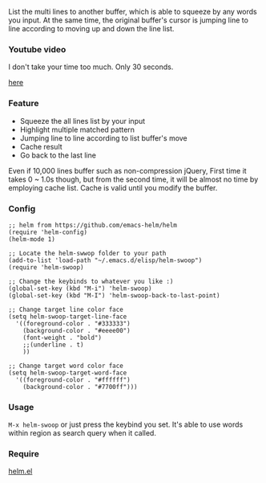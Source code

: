 List the multi lines to another buffer, which is able to squeeze by any words you input. At the same time, the original buffer's cursor is jumping line to line according to moving up and down the line list.

### Youtube video

I don't take your time too much. Only 30 seconds. 

[here](http://www.youtube.com/watch?v=RfasCCuCEgM)

### Feature

* Squeeze the all lines list by your input
* Highlight multiple matched pattern
* Jumping line to line according to list buffer's move
* Cache result
* Go back to the last line

Even if 10,000 lines buffer such as non-compression jQuery,
First time it takes 0 ~ 1.0s though, but from the second time,
it will be almost no time by employing cache list.
Cache is valid until you modify the buffer.

### Config

```elisp
;; helm from https://github.com/emacs-helm/helm
(require 'helm-config)
(helm-mode 1)

;; Locate the helm-swwop folder to your path
(add-to-list 'load-path "~/.emacs.d/elisp/helm-swoop")
(require 'helm-swoop)

;; Change the keybinds to whatever you like :)
(global-set-key (kbd "M-i") 'helm-swoop)
(global-set-key (kbd "M-I") 'helm-swoop-back-to-last-point)

;; Change target line color face
(setq helm-swoop-target-line-face
  '((foreground-color . "#333333")
    (background-color . "#eeee00")
    (font-weight . "bold")
    ;;(underline . t)
    ))

;; Change target word color face
(setq helm-swoop-target-word-face
  '((foreground-color . "#ffffff")
    (background-color . "#7700ff")))
```

### Usage

`M-x helm-swoop` or just press the keybind you set. 
It's able to use words within region as search query when it called.

### Require

[helm.el](https://github.com/emacs-helm/helm)

